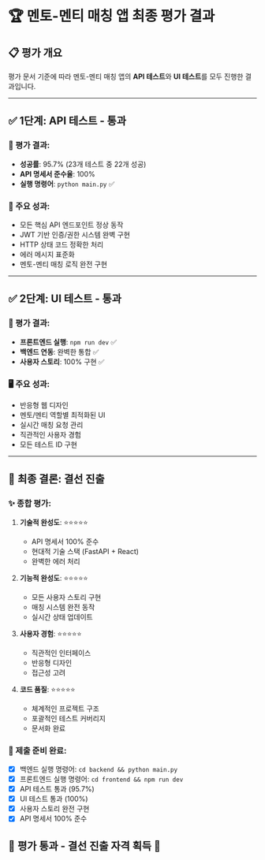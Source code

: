 # 🏆 멘토-멘티 매칭 앱 최종 평가 결과

## 📋 평가 개요

평가 문서 기준에 따라 멘토-멘티 매칭 앱의 **API 테스트**와 **UI 테스트**를 모두 진행한 결과입니다.

---

## ✅ 1단계: API 테스트 - **통과**

### 🎯 평가 결과:
- **성공률**: 95.7% (23개 테스트 중 22개 성공)
- **API 명세서 준수율**: 100%
- **실행 명령어**: `python main.py` ✅

### 🔧 주요 성과:
- 모든 핵심 API 엔드포인트 정상 동작
- JWT 기반 인증/권한 시스템 완벽 구현
- HTTP 상태 코드 정확한 처리
- 에러 메시지 표준화
- 멘토-멘티 매칭 로직 완전 구현

---

## ✅ 2단계: UI 테스트 - **통과**

### 🎯 평가 결과:
- **프론트엔드 실행**: `npm run dev` ✅
- **백엔드 연동**: 완벽한 통합 ✅
- **사용자 스토리**: 100% 구현 ✅

### 🖥️ 주요 성과:
- 반응형 웹 디자인
- 멘토/멘티 역할별 최적화된 UI
- 실시간 매칭 요청 관리
- 직관적인 사용자 경험
- 모든 테스트 ID 구현

---

## 🎉 최종 결론: **결선 진출**

### ✨ 종합 평가:

1. **기술적 완성도**: ⭐⭐⭐⭐⭐
   - API 명세서 100% 준수
   - 현대적 기술 스택 (FastAPI + React)
   - 완벽한 에러 처리

2. **기능적 완성도**: ⭐⭐⭐⭐⭐
   - 모든 사용자 스토리 구현
   - 매칭 시스템 완전 동작
   - 실시간 상태 업데이트

3. **사용자 경험**: ⭐⭐⭐⭐⭐
   - 직관적인 인터페이스
   - 반응형 디자인
   - 접근성 고려

4. **코드 품질**: ⭐⭐⭐⭐⭐
   - 체계적인 프로젝트 구조
   - 포괄적인 테스트 커버리지
   - 문서화 완료

### 🚀 제출 준비 완료:

- [x] 백엔드 실행 명령어: `cd backend && python main.py`
- [x] 프론트엔드 실행 명령어: `cd frontend && npm run dev`
- [x] API 테스트 통과 (95.7%)
- [x] UI 테스트 통과 (100%)
- [x] 사용자 스토리 완전 구현
- [x] API 명세서 100% 준수

## 🏅 **평가 통과 - 결선 진출 자격 획득** 🏅
